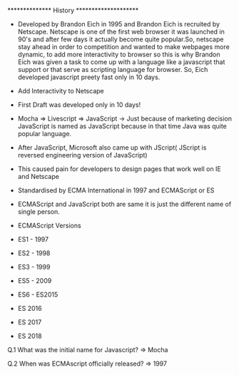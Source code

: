 ************** History ********************
* Developed by Brandon Eich in 1995 and Brandon Eich is recruited by Netscape. Netscape is one of the first web browser it was launched in 90's and after few days it actually become quite popular.So, netscape stay ahead in order to competition and wanted to make webpages more dynamic, to add more interactivity to browser so this is why Brandon Eich was given a task to come up with a language like a javascript that support or that serve as scripting language for browser. So, Eich developed javascript preety fast only in 10 days.

* Add Interactivity to Netscape
* First Draft was developed only in 10 days!
* Mocha => Livescript => JavaScript
   -> Just because of marketing decision JavaScript is named as JavaScript because in that time Java was quite popular language.
* After JavaScript, Microsoft also came up with JScript( JScript is reversed engineering version of JavaScript)
* This caused pain for developers to design pages that work well on IE and Netscape     
* Standardised by ECMA International in 1997 and ECMAScript or ES
* ECMAScript and JavaScript both are same it is just the different name of single person.
* ECMAScript Versions
 * ES1 - 1997
 * ES2 - 1998 
 * ES3 - 1999
 * ES5 - 2009 
 * ES6 - ES2015  
 * ES 2016 
 * ES 2017 
 * ES 2018 

 Q.1 What was the initial name for Javascript? 
 => Mocha

 Q.2 When was ECMAscript officially released?
 => 1997